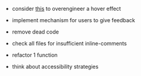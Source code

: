 - consider [this](https://www.youtube.com/watch?v=7nTQA_6CL6M) to overengineer a hover effect

- implement mechanism for users to give feedback
- remove dead code
- check all files for insufficient inline-comments
- refactor 1 function
- think about accessibility strategies

